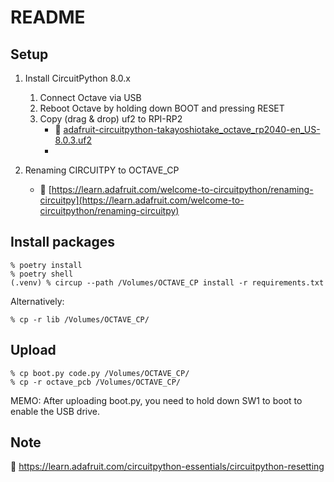 # README

## Setup

1. Install CircuitPython 8.0.x
    1. Connect Octave via USB
    2. Reboot Octave by holding down BOOT and pressing RESET
    3. Copy (drag & drop) uf2 to RPI-RP2
        - 📄 [adafruit-circuitpython-takayoshiotake_octave_rp2040-en_US-8.0.3.uf2](../circuitpython-bin/adafruit-circuitpython-takayoshiotake_octave_rp2040-en_US-8.0.3.uf2)
        - 

2. Renaming CIRCUITPY to OCTAVE_CP

    - 🔗 [https://learn.adafruit.com/welcome-to-circuitpython/renaming-circuitpy](https://learn.adafruit.com/welcome-to-circuitpython/renaming-circuitpy)

## Install packages

```shell-session
% poetry install
% poetry shell
(.venv) % circup --path /Volumes/OCTAVE_CP install -r requirements.txt
```

Alternatively:

```shell-session
% cp -r lib /Volumes/OCTAVE_CP/
```

## Upload

```shell-session
% cp boot.py code.py /Volumes/OCTAVE_CP/
% cp -r octave_pcb /Volumes/OCTAVE_CP/
```

MEMO: After uploading boot.py, you need to hold down SW1 to boot to enable the USB drive.

## Note

🔗 <https://learn.adafruit.com/circuitpython-essentials/circuitpython-resetting>
